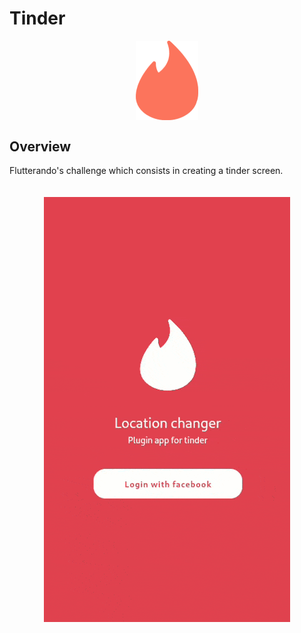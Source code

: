 # Tinder

<div style="display: flex; justify-content: center">
  <img src="assets/images/logo.svg" width="100px">
</div>

## Overview

Flutterando's challenge which consists in creating a tinder screen.

<div style="display: flex; justify-content: center">
  <img src="assets/images/screen.gif" style="margin-top: 20px">
</div>
